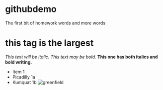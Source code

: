 # githubdemo
The first bit of homework
words and more words
# this tag is the largest
 *This text will be italic.*
 _This text may be bold._
__This one **has both** italics and bold writing.__
* Item 1
* Picadilly 1a
* Kumquat 1b
![greenfield](photo-1472214103451-9374bd1c798e.jpg)